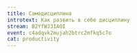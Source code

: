 ```yaml
---
title: Самодисциплина
introtext: Как развить в себе дисциплину
stream: B2YfWJ3IAOI
event: c4adqvk2mujah2btrc2mfkq5c7o
cat: productivity
---
```

